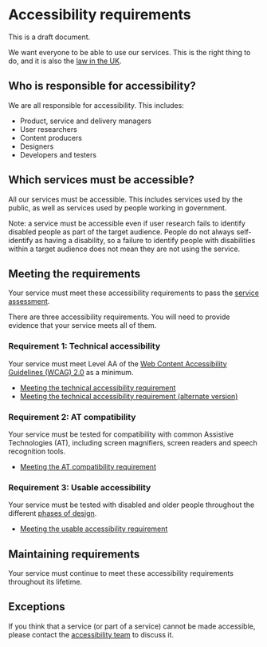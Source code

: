 # Accessibility requirements

This is a draft document. 

We want everyone to be able to use our services. This is the right thing to do, and it is also the [law in the UK](http://www.legislation.gov.uk/ukpga/2010/15/contents).

## Who is responsible for accessibility?

We are all responsible for accessibility. This includes:
* Product, service and delivery managers
* User researchers
* Content producers
* Designers
* Developers and testers

## Which services must be accessible?

All our services must be accessible. This includes services used by the public, as well as services used by people working in government.

Note: a service must be accessible even if user research fails to identify disabled people as part of the target audience. People do not always self-identify as having a disability, so a failure to identify people with disabilities within a target audience does not mean they are not using the service.

## Meeting the requirements

Your service must meet these accessibility requirements to pass the [service assessment](https://www.gov.uk/service-manual/service-assessments/check-if-you-need-a-service-assessment).

There are three accessibility requirements. You will need to provide evidence that your service meets all of them.

### Requirement 1: Technical accessibility

Your service must meet Level AA of the [Web Content Accessibility Guidelines (WCAG) 2.0](https://www.w3.org/WAI/intro/wcag.php) as a minimum.

* [Meeting the technical accessibility requirement](requirement1.md)
* [Meeting the technical accessibility requirement (alternate version)](requirement1-alt.md)

### Requirement 2: AT compatibility

Your service must be tested for compatibility with common Assistive Technologies (AT), including screen magnifiers, screen readers and speech recognition tools.

* [Meeting the AT compatibility requirement](requirement2.md)

### Requirement 3: Usable accessibility

Your service must be tested with disabled and older people throughout the different [phases of design](https://www.gov.uk/service-manual/phases).

* [Meeting the usable accessibility requirement](requirement3.md)

## Maintaining requirements

Your service must continue to meet these accessibility requirements throughout its lifetime.

## Exceptions

If you think that a service (or part of a service) cannot be made accessible, please contact the [accessibility team](accessibility-team@digital.cabinet-office.gov.uk) to discuss it.